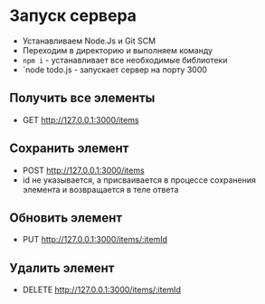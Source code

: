# Запуск сервера
* Устанавливаем Node.Js и Git SCM
* Переходим в директорию и выполняем команду
* `npm i` - устанавливает все необходимые библиотеки
* `node todo.js - запускает сервер на порту 3000

## Получить все элементы
* GET http://127.0.0.1:3000/items

## Сохранить элемент
* POST http://127.0.0.1:3000/items
* id не указывается, а присваивается в процессе сохранения элемента и возвращается в теле ответа

## Обновить элемент
* PUT http://127.0.0.1:3000/items/:itemId

## Удалить элемент
* DELETE http://127.0.0.1:3000/items/:itemId
